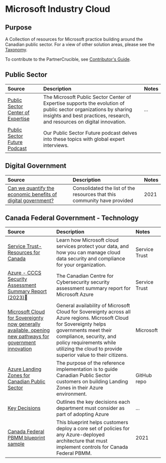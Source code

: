 # Microsoft Industry Cloud

## Purpose

A Collection of resources for Microsoft practice building around the Canadian public sector. For a view of other solution areas, please see the [Taxonomy](./Taxonomy). 

To contribute to the PartnerCrucible, see [Contributor's Guide](ContributorsGuide).

## Public Sector

Source | Description | Notes
:----- | :-----  | :-----
[Public Sector Center of Expertise](https://wwps.microsoft.com/)| The Microsoft Public Sector Center of Expertise supports the evolution of public sector organizations by sharing insights and best practices, research, and resources on digital innovation.  | ...
[Public Sector Future Podcast](https://wwps.microsoft.com/episodes) | Our Public Sector Future podcast delves into these topics with global expert interviews. | 

## Digital Government
Source | Description | Notes
:----- | :---------- | :-----
[Can we quantify the economic benefits of digital government?](https://www.linkedin.com/pulse/can-we-quantify-economic-benefits-digital-government-olivia-neal/?trackingId=bCBEEZN6RcGyHGdb7GyaJw%3D%3D) | Consolidated the list of the resources that this community have provided | 2021


## Canada Federal Government - Technology

Source | Description | Notes
:----- | :---------- | :-----
[Service Trust- Resources for Canada](https://servicetrust.microsoft.com/ViewPage/RegionalCanada) | Learn how Microsoft cloud services protect your data, and how you can manage cloud data security and compliance for your organization. |  Service Trust 
[Azure - CCCS Security Assessment Summary Report (2023)](https://servicetrust.microsoft.com/ViewPage/RegionalCanada) | The Canadian Centre for Cybersecurity security assessment summary report for Microsoft Azure |  Service Trust 
[Microsoft Cloud for Sovereignty now generally available, opening new pathways for government innovation](https://blogs.microsoft.com/blog/2023/12/14/microsoft-cloud-for-sovereignty-now-generally-available-opening-new-pathways-for-government-innovation/) | General availability of Microsoft Cloud for Sovereignty across all Azure regions. Microsoft Cloud for Sovereignty helps governments meet their compliance, security, and policy requirements while utilizing the cloud to provide superior value to their citizens. | Microsoft 
[Azure Landing Zones for Canadian Public Sector](https://github.com/Azure/CanadaPubSecALZ/) | The purpose of the reference implementation is to guide Canadian Public Sector customers on building Landing Zones in their Azure environment. | GitHub repo
[Key Decisions](https://github.com/Azure/CanadaPubSecALZ/blob/main/docs/architecture.md#1-key-decisions) | Outlines the key decisions each department must consider as part of adopting Azure | ...
[Canada Federal PBMM blueprint sample](https://learn.microsoft.com/en-us/azure/governance/blueprints/samples/canada-federal-pbmm) | This blueprint helps customers deploy a core set of policies for any Azure-deployed architecture that must implement controls for Canada Federal PBMM. | 2021